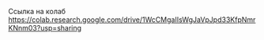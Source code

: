 Ссылка на колаб
https://colab.research.google.com/drive/1WcCMgaIIsWgJaVpJpd33KfpNmrKNnm03?usp=sharing
